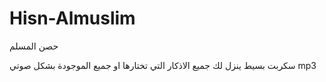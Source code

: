 # Hisn-Almuslim
حصن المسلم 

سكربت بسيط ينزل لك جميع الاذكار التي تختارها او جميع الموجودة بشكل صوتي mp3 
